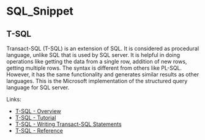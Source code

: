 # SQL_Snippet

## T-SQL 
 Transact-SQL (T-SQL) is an extension of SQL. It is considered as procedural language, unlike SQL that is used by SQL server. It is helpful in doing operations like getting the data from a single row, addition of new rows, getting multiple rows. The syntax is different from others like PL-SQL. However, it has the same functionality and generates similar results as other languages. This is the Microsoft implementation of the structured query language for SQL server.

Links:
    
  * [T-SQL - Overview](https://www.tutorialspoint.com/t_sql/t_sql_quick_guide.htm)
  * [T-SQL - Tutorial](https://www.tsql.info/)
  * [T-SQL - Writing Transact-SQL Statements](https://docs.microsoft.com/en-us/sql/t-sql/tutorial-writing-transact-sql-statements?view=sql-server-ver15)
  * [T-SQL - Reference ](https://docs.microsoft.com/en-us/sql/t-sql/language-reference?view=sql-server-ver15)


